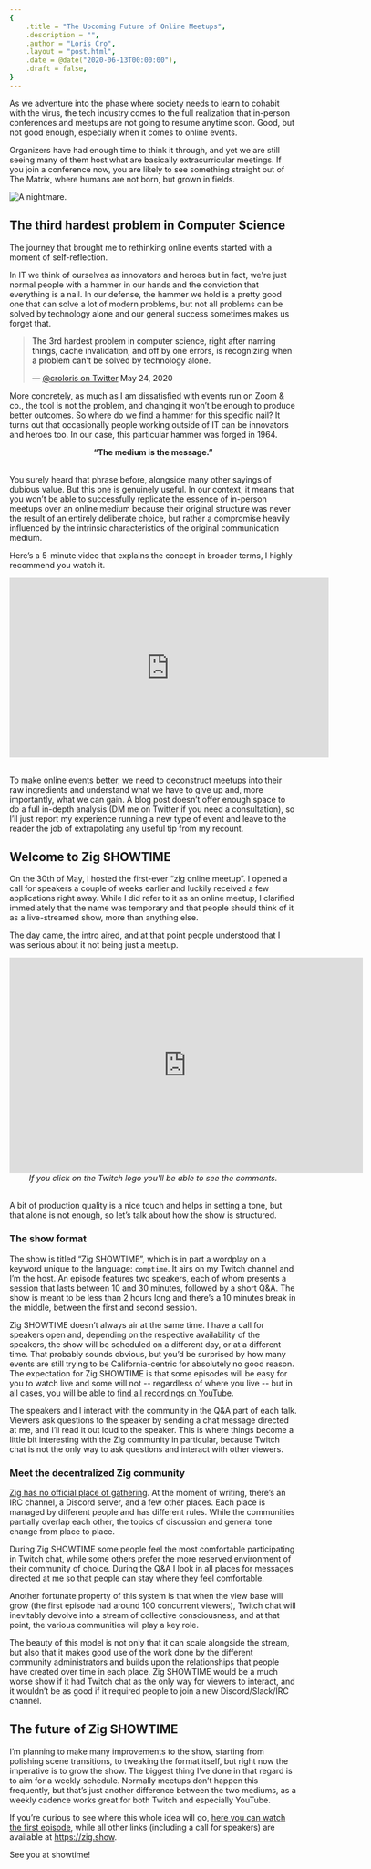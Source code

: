 ```yaml
---
{
    .title = "The Upcoming Future of Online Meetups",
    .description = "",
    .author = "Loris Cro",
    .layout = "post.html",
    .date = @date("2020-06-13T00:00:00"),
    .draft = false,
}
---
```


As we adventure into the phase where society needs to learn to cohabit with the virus, the tech industry comes to the full realization that in-person conferences and meetups are not going to resume anytime soon. Good, but not good enough, especially when it comes to online events.

Organizers have had enough time to think it through, and yet we are still seeing many of them host what are basically extracurricular meetings. If you join a conference now, you are likely to see something straight out of The Matrix, where humans are not born, but grown in fields. 

![A nightmare.](nightmare.PNG "Yes, meetups and conferences are also about social interaction, but not like this.")


## The third hardest problem in Computer Science
The journey that brought me to rethinking online events started with a moment of self-reflection. 

In IT we think of ourselves as innovators and heroes but in fact, we're just normal people with a hammer in our hands and the conviction that everything is a nail. In our defense, the hammer we hold is a pretty good one that can solve a lot of modern problems, but not all problems can be solved by technology alone and our general success sometimes makes us forget that.

<blockquote class="twitter-tweet" style="color:inherit;"><p lang="en" dir="ltr">The 3rd hardest problem in computer science, right after naming things, cache invalidation, and off by one errors, is recognizing when a problem can&#39;t be solved by technology alone.</p>&mdash; <a href="https://twitter.com/croloris/status/1264391714539741184?ref_src=twsrc%5Etfw">@croloris on Twitter</a> May 24, 2020</blockquote>

More concretely, as much as I am dissatisfied with events run on Zoom & co., the tool is not the problem, and changing it won’t be enough to produce better outcomes. So where do we find a hammer for this specific nail? It turns out that occasionally people working outside of IT can be innovators and heroes too. In our case, this particular hammer was forged in 1964.

<center><b>“The medium is the message.”</b></center><br> 


You surely heard that phrase before, alongside many other sayings of dubious value. But this one is genuinely useful. In our context, it means that you won’t be able to successfully replicate the essence of in-person meetups over an online medium because their original structure was never the result of an entirely deliberate choice, but rather a compromise heavily influenced by the intrinsic characteristics of the original communication medium.

Here’s a 5-minute video that explains the concept in broader terms, I highly recommend you watch it.

<div class="video-container">
<iframe width="560" height="315" src="https://www.youtube-nocookie.com/embed/OseOb_wBsi4" frameborder="0" allow="accelerometer; autoplay; encrypted-media; gyroscope; picture-in-picture" allowfullscreen></iframe>
</div>

<br>To make online events better, we need to deconstruct meetups into their raw ingredients and understand what we have to give up and, more importantly, what we can gain. A blog post doesn’t offer enough space to do a full in-depth analysis (DM me on Twitter if you need a consultation), so I’ll just report my experience running a new type of event and leave to the reader the job of extrapolating any useful tip from my recount.

## Welcome to Zig SHOWTIME
On the 30th of May, I hosted the first-ever “zig online meetup”. I opened a call for speakers a couple of weeks earlier and luckily received a few applications right away. While I did refer to it as an online meetup, I clarified immediately that the name was temporary and that people should think of it as a live-streamed show, more than anything else.

The day came, the intro aired, and at that point people understood that I was serious about it not being just a meetup.

<div class="video-container">
<iframe src="https://clips.twitch.tv/embed?clip=RamshackleArbitraryBillJKanStyle&autoplay=false&parent=kristoff.it" frameborder="0" allowfullscreen="true" scrolling="no" height="378" width="620"></iframe>
</div>

<center><i>If you click on the Twitch logo you'll be able to see the comments.</i></center>

<br>A bit of production quality is a nice touch and helps in setting a tone, but that alone is not enough, so let’s talk about how the show is structured.

### The show format
The show is titled “Zig SHOWTIME”, which is in part a wordplay on a keyword unique to the language: `comptime`. It airs on my Twitch channel and I’m the host. An episode features two speakers, each of whom presents a session that lasts between 10 and 30 minutes, followed by a short Q&A. The show is meant to be less than 2 hours long and there’s a 10 minutes break in the middle, between the first and second session.

Zig SHOWTIME doesn’t always air at the same time. I have a call for speakers open and, depending on the respective availability of the speakers, the show will be scheduled on a different day, or at a different time. That probably sounds obvious, but you’d be surprised by how many events are still trying to be California-centric for absolutely no good reason. The expectation for Zig SHOWTIME is that some episodes will be easy for you to watch live and some will not -- regardless of where you live -- but in all cases, you will be able to [find all recordings on YouTube](https://www.youtube.com/channel/UC2EQzAewrC10KCDFSS4j-zA).

The speakers and I interact with the community in the Q&A part of each talk. Viewers ask questions to the speaker by sending a chat message directed at me, and I’ll read it out loud to the speaker. This is where things become a little bit interesting with the Zig community in particular, because Twitch chat is not the only way to ask questions and interact with other viewers.

### Meet the decentralized Zig community
[Zig has no official place of gathering](https://github.com/ziglang/zig/wiki/Community). At the moment of writing, there’s an IRC channel, a Discord server, and a few other places. Each place is managed by different people and has different rules. While the communities partially overlap each other, the topics of discussion and general tone change from place to place.

During Zig SHOWTIME some people feel the most comfortable participating in Twitch chat, while some others prefer the more reserved environment of their community of choice. During the Q&A I look in all places for messages directed at me so that people can stay where they feel comfortable.

Another fortunate property of this system is that when the view base will grow (the first episode had around 100 concurrent viewers), Twitch chat will inevitably devolve into a stream of collective consciousness, and at that point, the various communities will play a key role. 

The beauty of this model is not only that it can scale alongside the stream, but also that it makes good use of the work done by the different community administrators and builds upon the relationships that people have created over time in each place. Zig SHOWTIME would be a much worse show if it had Twitch chat as the only way for viewers to interact, and it wouldn’t be as good if it required people to join a new Discord/Slack/IRC channel.

## The future of Zig SHOWTIME
I’m planning to make many improvements to the show, starting from polishing scene transitions, to tweaking the format itself, but right now the imperative is to grow the show. The biggest thing I’ve done in that regard is to aim for a weekly schedule. Normally meetups don’t happen this frequently, but that’s just another difference between the two mediums, as a weekly cadence works great for both Twitch and especially YouTube.

If you’re curious to see where this whole idea will go, [here you can watch the first episode](https://youtu.be/Unq712gqu2U), while all other links (including a call for speakers) are available at https://zig.show. 

See you at showtime!











